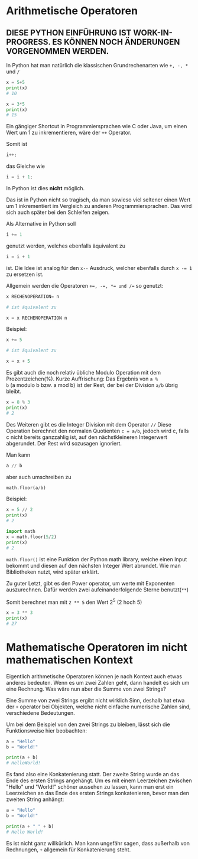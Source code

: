 # Arithmetische Operatoren

## **DIESE PYTHON EINFÜHRUNG IST WORK-IN-PROGRESS. ES KÖNNEN NOCH ÄNDERUNGEN VORGENOMMEN WERDEN.**

In Python hat man natürlich die klassischen Grundrechenarten wie <code>+, -, *</code> und <code>/</code>

```Python
x = 5+5
print(x)
# 10

x = 3*5
print(x)
# 15
```

Ein gängiger Shortcut in Programmiersprachen wie C oder Java, um einen Wert um 1 zu inkrementieren, wäre der <code>++</code> Operator.

Somit ist 
```C
i++;
```
das Gleiche wie
```C 
i = i + 1;
```
In Python ist dies **nicht** möglich.

Das ist in Python nicht so tragisch, da man sowieso viel seltener einen Wert um 1 inkrementiert im Vergleich zu anderen Programmiersprachen.
Das wird sich auch später bei den Schleifen zeigen.

Als Alternative in Python soll 
```Python
i += 1 
```
genutzt werden, welches ebenfalls äquivalent zu 
```Python
i = i + 1
```
ist.
Die Idee ist analog für den <code>x&#045;&#045;</code> Ausdruck, welcher ebenfalls durch <code>x -= 1</code> zu ersetzen ist.

Allgemein werden die Operatoren <code>+=, &#045;=, \*= und /=</code> so genutzt:
```Python
x RECHENOPERATION= n

# ist äquivalent zu

x = x RECHENOPERATION n
```

Beispiel:
```Python
x += 5 

# ist äquivalent zu

x = x + 5 
```

Es gibt auch die noch relativ übliche Modulo Operation mit dem Prozentzeichen(%).
Kurze Auffrischung: 
Das Ergebnis von <code>a % b</code> (a modulo b bzw. a mod b) ist der Rest, der bei der Division <code>a/b</code> übrig bleibt.
```Python
x = 8 % 3
print(x)
# 2
```

Des Weiteren gibt es die Integer Division mit dem Operator <code>//</code>
Diese Operation berechnet den normalen Quotienten <code>c = a/b</code>, jedoch wird c, falls c nicht bereits ganzzahlig ist, auf den nächstkleineren Integerwert abgerundet.
Der Rest wird sozusagen ignoriert.

Man kann 
```Python
a // b 
```
aber auch umschreiben zu 
```Python
math.floor(a/b)
```
Beispiel:
```Python
x = 5 // 2
print(x)
# 2

import math
x = math.floor(5/2)
print(x)
# 2
```

<code>math.floor()</code> ist eine Funktion der Python math library, welche einen Input bekommt und diesen auf den nächsten Integer Wert abrundet.
Wie man Bibliotheken nutzt, wird später erklärt.


Zu guter Letzt, gibt es den Power operator, um werte mit Exponenten auszurechnen.
Dafür werden zwei aufeinanderfolgende Sterne benutzt(<code>\*\*</code>)

Somit berechnet man mit <code>2 \*\* 5</code> den Wert 2<sup>5</sup> (2 hoch 5)
```Python
x = 3 ** 3
print(x)
# 27
```

# Mathematische Operatoren im nicht mathematischen Kontext

Eigentlich arithmetische Operatoren können je nach Kontext auch etwas anderes bedeuten. 
Wenn es um zwei Zahlen geht, dann handelt es sich um eine Rechnung. Was wäre nun aber die Summe von zwei Strings?

Eine Summe von zwei Strings ergibt nicht wirklich Sinn, deshalb hat etwa der <code>+</code> operator bei Objekten, welche nicht einfache numerische Zahlen sind,
verschiedene Bedeutungen.

Um bei dem Beispiel von den zwei Strings zu bleiben, lässt sich die Funktionsweise hier beobachten:

```Python
a = "Hello"
b = "World!"

print(a + b)
# HelloWorld!
```

Es fand also eine Konkatenierung statt. Der zweite String wurde an das Ende des ersten Strings angehängt.
Um es mit einem Leerzeichen zwischen "Hello" und "World!" schöner aussehen zu lassen, kann man erst ein Leerzeichen an das Ende des ersten Strings konkatenieren, bevor man den zweiten String anhängt:

```Python
a = "Hello"
b = "World!"

print(a + " " + b)
# Hello World!
```

Es ist nicht ganz willkürlich. Man kann ungefähr sagen, dass außerhalb von Rechnungen, <code>+</code> allgemein für Konkatenierung steht.
